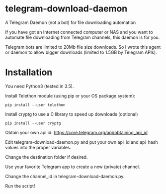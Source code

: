 # telegram-download-daemon

A Telegram Daemon (not a bot) for file downloading automation 

If you have got an Internet connected computer or NAS and you want to automate file downloading from Telegram channels, this
daemon is for you. 

Telegram bots are limited to 20Mb file size downloads. So I wrote this agent
or daemon to allow bigger downloads (limited to 1.5GB by Telegram APIs).

# Installation

You need Python3 (tested in 3.5).

Install Telethon module (using pip or your OS package system):
	
	pip install --user telethon

Install cryptg to use a C library to speed up downloads (optional)
	
	pip install --user cryptg

Obtain your own api id: https://core.telegram.org/api/obtaining_api_id

Edit telegram-download-daemon.py and put your own api_id and api_hash values
into the proper variables.

Change the destination folder if desired.

Use your favorite Telegram app to create a new (private) channel. 

Change the channel_id in telegram-download-daemon.py.

Run the script!








